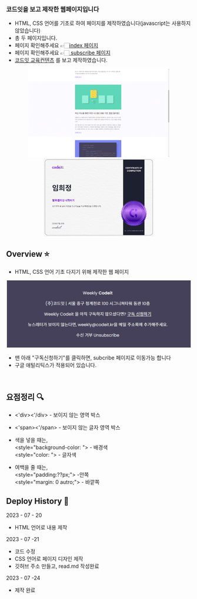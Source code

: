 ### 코드잇을 보고 제작한 웹페이지입니다

- HTML, CSS 언어를 기초로 하여 페이지를 제작하였습니다(javascript는 사용하지 않았습니다) </br>
- 총 두 페이지입니다. </br>
- 페이지 확인해주세요 👉🏻<a href="https://heejung0413.github.io/codeit-newsletter/">index 페이지</a> </br>
- 페이지 확인해주세요 👉🏻<a href="https://heejung0413.github.io/codeit-newsletter/subscribe.html"> subscribe 페이지 </a>  </br>
- <a href="https://www.codeit.kr/topics/intro-to-web-publishing">코드잇 교육컨텐츠</a> 를 보고 제작하였습니다. </br> 
<p align="center">
<img src="/main/Weekly_Codeit_-_Chrome_2023-07-21_20-44-08_AdobeExpress.gif"> <img src="/main/certificates.jpg" style="width:300px">
</p> 

## Overview ⭐️
- HTML, CSS 언어 기초 다지기 위해 제작한 웹 페이지

<p align="center">
  <img src="/main/subscribe.jpg" style="width:500px" >
</p>

- 맨 아래 "구독신청하기"를 클릭하면, subcribe 페이지로 이동가능 합니다
- 구글 애털리틱스가 적용되어 있습니다.

</br>

## 요점정리 🔍

- <'div><'/div> - 보이지 않는 영역 박스 
- <'span><'/span> - 보이지 않는 글자 영역 박스

- 색을 넣을 때는, </br>
<style="background-color: "> - 배경색 </br>
<style="color: "> - 글자색

- 여백을 줄 때는, </br> 
<style="padding:??px;"> -안쪽 </br>
<style="margin: 0 autro;"> - 바깥쪽


## Deploy History 🌳

2023 - 07 - 20

- HTML 언어로 내용 제작


2023 - 07 -21

- 코드 수정
- CSS 언어로 페이지 디자인 제작 </br>
- 깃허브 주소 만들고, read.md 작성완료

2023 - 07 -24

- 제작 완료
